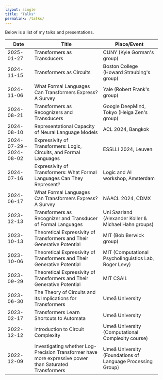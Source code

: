 ```yaml
---
layout: single
title: "Talks"
permalink: /talks/
---
```


Below is a list of my talks and presentations.

| Date                     | Title                                                                                          | Place/Event                                             |
|--------------------------|------------------------------------------------------------------------------------------------|---------------------------------------------------------|
| 2025-01-27               | Transformers as Transducers                                                                    | CUNY (Kyle Gorman's group)                              |
| 2024-11-15               | Transformers as Circuits                                                                       | Boston College (Howard Straubing's group)               |
| 2024-11-06               | What Formal Languages Can Transformers Express? A Survey                                       | Yale (Robert Frank's group)                             |
| 2024-08-21               | Transformers as Recognizers and Transducers                                                    | Google DeepMind, Tokyo (Heiga Zen's group)              |
| 2024-08-10               | Representational Capacity of Neural Language Models                                            | ACL 2024, Bangkok                                       |
| 2024-07-29 – 2024-08-02  | Expressivity of Transformers: Logic, Circuits, and Formal Languages                            | ESSLLI 2024, Leuven                                     |
| 2024-07-16               | Expressivity of Transformers: What Formal Languages Can They Represent?                        | Logic and AI workshop, Amsterdam                        |
| 2024-06-17               | What Formal Languages Can Transformers Express? A Survey                                       | NAACL 2024, CDMX                                        |
| 2023-12-13               | Transformers as Recognizer and Transducer of Formal Languages                                  | Uni Saarland (Alexander Koller & Michael Hahn groups)   |
| 2023-10-13               | Theoretical Expressivity of Transformers and Their Generative Potential                        | MIT (Bob Berwick group)                                 |
| 2023-10-06               | Theoretical Expressivity of Transformers and Their Generative Potential                        | MIT (Computational Psycholinguistics Lab, Roger Levy)   |
| 2023-09-29               | Theoretical Expressivity of Transformers and Their Generative Potential                        | MIT CSAIL                                               |
| 2023-06-30               | The Theory of Circuits and Its Implications for Transformers                                   | Umeå University                                         |
| 2023-02-17               | Transformers Learn Shortcuts to Automata                                                       | Umeå University                                         |
| 2022-12-12               | Introduction to Circuit Complexity                                                             | Umeå University (Computational Complexity course)       |
| 2022-12-09               | Investigating whether Log-Precision Transformer have more expressive power than Saturated Transformers | Umeå University (Foundations of Language Processing Group) |
